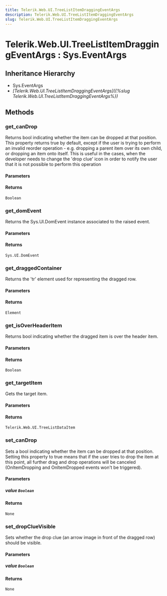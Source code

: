 ```yaml
---
title: Telerik.Web.UI.TreeListItemDraggingEventArgs
description: Telerik.Web.UI.TreeListItemDraggingEventArgs
slug: Telerik.Web.UI.TreeListItemDraggingEventArgs
---
```


# Telerik.Web.UI.TreeListItemDraggingEventArgs : Sys.EventArgs

## Inheritance Hierarchy

* Sys.EventArgs
* *[Telerik.Web.UI.TreeListItemDraggingEventArgs]({%slug Telerik.Web.UI.TreeListItemDraggingEventArgs%})*


## Methods

### get_canDrop

Returns  bool indicating whether the item can be dropped at that position. This property returns true by default, except if the user is trying to perform an invalid reorder operation - e.g. dropping a parent item over its own child, or dropping an item onto itself. This is useful in the cases, when the developer needs to change the 'drop clue' icon in order to notify the user that it is not possible to perform this operation

#### Parameters

#### Returns

`Boolean`

### get_domEvent

Returns the Sys.UI.DomEvent instance associated to the raised event.

#### Parameters

#### Returns

`Sys.UI.DomEvent`

### get_draggedContainer

Returns the 'tr' element used for representing the dragged row.

#### Parameters

#### Returns

`Element`

### get_isOverHeaderItem

Returns bool indicating whether the dragged item is over the header item.

#### Parameters

#### Returns

`Boolean`

### get_targetItem

Gets the target item.

#### Parameters

#### Returns

`Telerik.Web.UI.TreeListDataItem`

### set_canDrop

Sets a bool indicating whether the item can be dropped at that position. Setting this property to true means that if the user tries to drop the item at this point, all further drag and drop operations will be canceled (OnItemDropping and OnItemDropped events won't be triggered).

#### Parameters

##### value `Boolean`

#### Returns

`None`

### set_dropClueVisible

Sets whether the drop clue (an arrow image in front of the dragged row) should be visible.

#### Parameters

##### value `Boolean`

#### Returns

`None`




